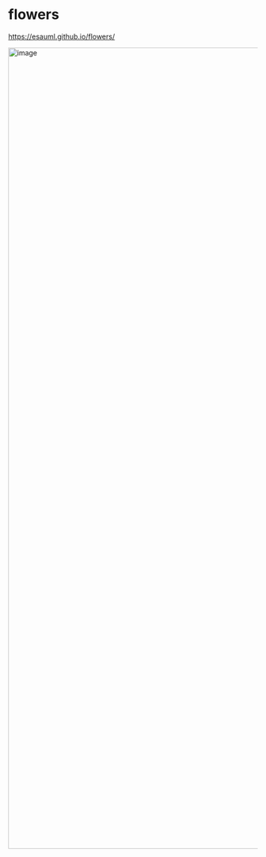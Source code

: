 # flowers
https://esauml.github.io/flowers/

<img width="1620" alt="image" src="https://github.com/esauml/flowers/assets/47616509/7f1826e7-9e65-4574-8272-8e0116570dae">
